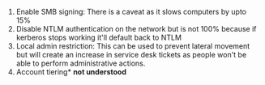 1. Enable SMB signing: There is a caveat as it slows computers by upto 15%
2. Disable NTLM authentication on the network but is not 100% because if kerberos stops working it'll default back to NTLM
3. Local admin restriction: This can be used to prevent lateral movement but will create an increase in service desk tickets as people won't be able to perform administrative actions.
4. Account tiering*  **not understood**
